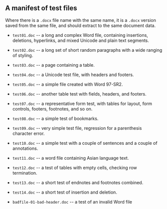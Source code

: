 ## A manifest of test files

Where there is a `.docx` file name with the same name, it is a `.docx` version saved
from the same file, and should extract to the same document data. 

* `test01.doc` -- a long and complex Word file, containing insertions, deletions, 
  hyperlinks, and mixed Unicode and plain text segments.

* `test02.doc` -- a long set of short random paragraphs with a wide ranging of styling.

* `test03.doc` -- a page containing a table.

* `test04.doc` -- a Unicode test file, with headers and footers.

* `test05.doc` -- a simple file created with Word 97-SR2.

* `test06.doc` -- another table test with fields, headers, and footers.

* `test07.doc` -- a representative form test, with tables for layout, form controls, footers,
  footnotes, and so on.

* `test08.doc` -- a simple test of bookmarks.

* `test09.doc` -- very simple test file, regression for a parenthesis character error.

* `test10.doc` -- a simple test with a couple of sentences and a couple of annotations.

* `test11.doc` -- a word file containing Asian language text.

* `test12.doc` -- a test of tables with empty cells, checking row termination.

* `test13.doc` -- a short test of endnotes and footnotes combined.

* `test14.doc` -- a short test of insertion and deletion.

* `badfile-01-bad-header.doc` -- a test of an invalid Word file
